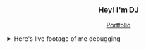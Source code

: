 <h3 align="center">Hey! I'm DJ</h3>

<p align="center">
  <a href="https://dajin.dev">Portfolio</a>
</p>

<details>
  <summary>Here's live footage of me debugging</summary>
  
  
  ![](https://raw.githubusercontent.com/dajinchu/dajinchu/master/debugging.gif)
</details>
